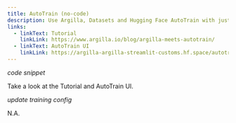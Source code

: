```yaml
---
title: AutoTrain (no-code)
description: Use Argilla, Datasets and Hugging Face AutoTrain with just a few clicks, empowering you to train NLP models easily without writing a single line of code.
links:
  - linkText: Tutorial
    linkLink: https://www.argilla.io/blog/argilla-meets-autotrain/
  - linkText: AutoTrain UI
    linkLink: https://argilla-argilla-streamlit-customs.hf.space/autotrain-project
---
```


*code snippet*

Take a look at the Tutorial and AutoTrain UI.

*update training config*

N.A.